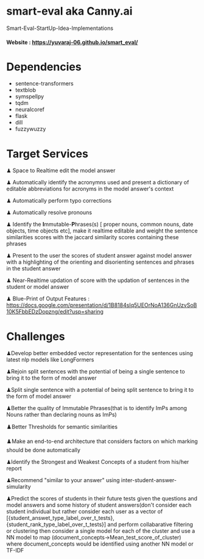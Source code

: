# smart-eval aka Canny.ai

Smart-Eval-StartUp-Idea-Implementations


#### Website : https://yuvaraj-06.github.io/smart_eval/

# Dependencies

* sentence-transformers
* textblob
* symspellpy
* tqdm
* neuralcoref
* flask
* dill
* fuzzywuzzy


# Target Services

♟ Space to Realtime edit the model answer

♟ Automatically identify the acronymns used and present a dictionary of editable abbreviations for acronyms in the model answer's context

♟ Automatically perform typo corrections

♟ Automatically resolve pronouns

♟ Identify the **I**mmutable-**P**hrases(s) [ proper nouns, common nouns, date objects, time objects etc], make it realtime editable and weight the sentence similarities scores with the jaccard similarity scores containing these phrases

♟ Present to the user the scores of student answer against model answer with a highlighting of the orienting and disorienting sentences and phrases in the student answer

♟ Near-Realtime updation of score with the updation of sentences in the student or model answer 

♟ Blue-Print of Output Features : https://docs.google.com/presentation/d/1B8184sIq5UEOrNoA136GnUzvSoB10K5FbbEDzDopzng/edit?usp=sharing


# Challenges 

♟Develop better embedded vector representation for the sentences using latest nlp models like LongFormers

♟Rejoin split sentences with the potential of being a single sentence to bring it to the form of model answer

♟Split single sentence with a potential of being split sentence to bring it to the form of model answer

♟Better the quality of Immutable Phrases(that is to identify ImPs among Nouns rather than declaring nouns as ImPs)

♟️Better Thresholds for semantic similarities

♟️Make an end-to-end architecture that considers factors on which marking should be done automatically

♟Identify the Strongest and Weakest Concepts of a student from his/her report

♟Recommend "similar to your answer" using inter-student-answer-simularity

♟Predict the scores of students in their future tests given the questions and model answers and some history of student answers(don't consider each student individual but rather consider each user as a vector of [{student_answet_type_label_over_t_tests}, {student_rank_type_label_over_t_tests}] and perform collabarative filtering or clustering then consider a single model for each of the cluster and use a NN model to map (document_concepts->Mean_test_score_of_cluster) where document_concepts would be identified using another NN model or TF-IDF
